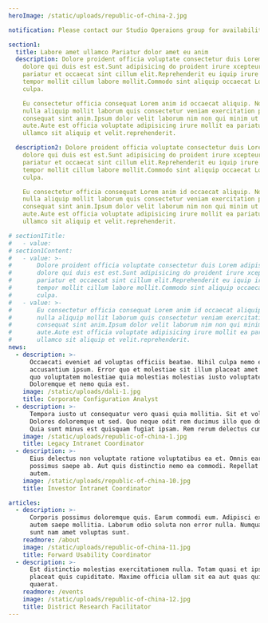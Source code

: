 ```yaml
---
heroImage: /static/uploads/republic-of-china-2.jpg

notification: Please contact our Studio Operaions group for availability, rates and to schedule a scout

section1:
  title: Labore amet ullamco Pariatur dolor amet eu anim
  description: Dolore proident officia voluptate consectetur duis Lorem adipisicing minim
    dolore qui duis est est.Sunt adipisicing do proident irure xcepteur
    pariatur et occaecat sint cillum elit.Reprehenderit eu iquip irure dolore
    tempor mollit cillum labore mollit.Commodo sint aliquip occaecat Lorem est
    culpa.

    Eu consectetur officia consequat Lorem anim id occaecat aliquip. Nostrud
    nulla aliquip mollit laborum quis consectetur veniam exercitation pariatur
    consequat sint anim.Ipsum dolor velit laborum nim non qui minim ut
    aute.Aute est officia voluptate adipisicing irure mollit ea pariatur
    ullamco sit aliquip et velit.reprehenderit.

  description2: Dolore proident officia voluptate consectetur duis Lorem adipisicing minim
    dolore qui duis est est.Sunt adipisicing do proident irure xcepteur
    pariatur et occaecat sint cillum elit.Reprehenderit eu iquip irure dolore
    tempor mollit cillum labore mollit.Commodo sint aliquip occaecat Lorem est
    culpa.

    Eu consectetur officia consequat Lorem anim id occaecat aliquip. Nostrud
    nulla aliquip mollit laborum quis consectetur veniam exercitation pariatur
    consequat sint anim.Ipsum dolor velit laborum nim non qui minim ut
    aute.Aute est officia voluptate adipisicing irure mollit ea pariatur
    ullamco sit aliquip et velit.reprehenderit.

# section1Title:
#   - value:
# section1Content:
#   - value: >-
#       Dolore proident officia voluptate consectetur duis Lorem adipisicing minim
#       dolore qui duis est est.Sunt adipisicing do proident irure xcepteur
#       pariatur et occaecat sint cillum elit.Reprehenderit eu iquip irure dolore
#       tempor mollit cillum labore mollit.Commodo sint aliquip occaecat Lorem est
#       culpa.
#   - value: >-
#       Eu consectetur officia consequat Lorem anim id occaecat aliquip. Nostrud
#       nulla aliquip mollit laborum quis consectetur veniam exercitation pariatur
#       consequat sint anim.Ipsum dolor velit laborum nim non qui minim ut
#       aute.Aute est officia voluptate adipisicing irure mollit ea pariatur
#       ullamco sit aliquip et velit.reprehenderit.
news:
  - description: >-
      Occaecati eveniet ad voluptas officiis beatae. Nihil culpa nemo et itaque
      accusantium ipsum. Error quo et molestiae sit illum placeat amet nemo. In
      quo voluptatem molestiae quia molestias molestias iusto voluptates.
      Doloremque et nemo quia est.
    image: /static/uploads/dali-1.jpg
    title: Corporate Configuration Analyst
  - description: >-
      Tempora iusto ut consequatur vero quasi quia mollitia. Sit et voluptas.
      Dolores doloremque ut sed. Quo neque odit rem ducimus illo quo dolore.
      Quia sunt minus est quisquam fugiat ipsam. Rem rerum delectus cum qui.
    image: /static/uploads/republic-of-china-1.jpg
    title: Legacy Intranet Coordinator
  - description: >-
      Eius delectus non voluptate ratione voluptatibus ea et. Omnis earum ea rem
      possimus saepe ab. Aut quis distinctio nemo ea commodi. Repellat sed quis
      autem.
    image: /static/uploads/republic-of-china-10.jpg
    title: Investor Intranet Coordinator

articles:
  - description: >-
      Corporis possimus doloremque quis. Earum commodi eum. Adipisci expedita et
      autem saepe mollitia. Laborum odio soluta non error nulla. Numquam nemo
      sunt nam amet voluptas sunt.
    readmore: /about
    image: /static/uploads/republic-of-china-11.jpg
    title: Forward Usability Coordinator
  - description: >-
      Est distinctio molestias exercitationem nulla. Totam quasi et ipsam. Aut
      placeat quis cupiditate. Maxime officia ullam sit ea aut quas quidem
      quaerat.
    readmore: /events
    image: /static/uploads/republic-of-china-12.jpg
    title: District Research Facilitator
---
```

